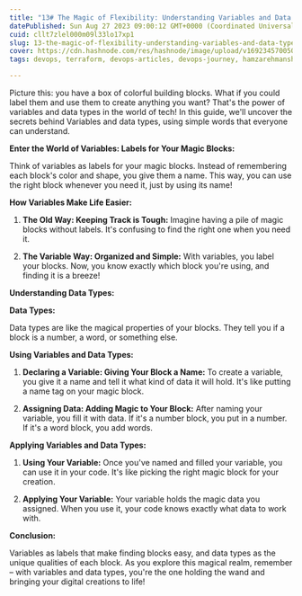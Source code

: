 ```yaml
---
title: "13# The Magic of Flexibility: Understanding Variables and Data Types in Terraform"
datePublished: Sun Aug 27 2023 09:00:12 GMT+0000 (Coordinated Universal Time)
cuid: cllt7zlel000m09l33lo17xp1
slug: 13-the-magic-of-flexibility-understanding-variables-and-data-types-in-terraform
cover: https://cdn.hashnode.com/res/hashnode/image/upload/v1692345700502/ac6f14d6-0743-40c3-818d-02b7f7d4c055.png
tags: devops, terraform, devops-articles, devops-journey, hamzarehmansheikh4

---
```


Picture this: you have a box of colorful building blocks. What if you could label them and use them to create anything you want? That's the power of variables and data types in the world of tech! In this guide, we'll uncover the secrets behind Variables and data types, using simple words that everyone can understand.

**Enter the World of Variables: Labels for Your Magic Blocks:**

Think of variables as labels for your magic blocks. Instead of remembering each block's color and shape, you give them a name. This way, you can use the right block whenever you need it, just by using its name!

**How Variables Make Life Easier:**

1. **The Old Way: Keeping Track is Tough:** Imagine having a pile of magic blocks without labels. It's confusing to find the right one when you need it.
    
2. **The Variable Way: Organized and Simple:** With variables, you label your blocks. Now, you know exactly which block you're using, and finding it is a breeze!
    

**Understanding Data Types:**

**Data Types:**

Data types are like the magical properties of your blocks. They tell you if a block is a number, a word, or something else.

**Using Variables and Data Types:**

1. **Declaring a Variable: Giving Your Block a Name:** To create a variable, you give it a name and tell it what kind of data it will hold. It's like putting a name tag on your magic block.
    
2. **Assigning Data: Adding Magic to Your Block:** After naming your variable, you fill it with data. If it's a number block, you put in a number. If it's a word block, you add words.
    

**Applying Variables and Data Types:**

1. **Using Your Variable:** Once you've named and filled your variable, you can use it in your code. It's like picking the right magic block for your creation.
    
2. **Applying Your Variable:** Your variable holds the magic data you assigned. When you use it, your code knows exactly what data to work with.
    

**Conclusion:**

Variables as labels that make finding blocks easy, and data types as the unique qualities of each block. As you explore this magical realm, remember – with variables and data types, you're the one holding the wand and bringing your digital creations to life!